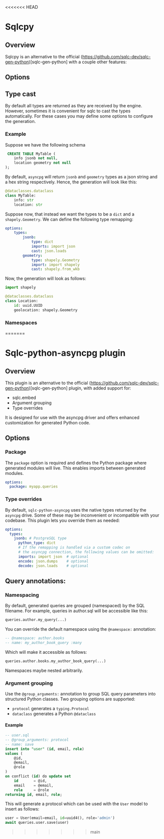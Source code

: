 <<<<<<< HEAD
# Sqlcpy


## Overview
Sqlcpy is an alternative to the official (https://github.com/sqlc-dev/sqlc-gen-python)[sqlc-gen-python] with a couple other features:


## Options


## Type cast
By default all types are returned as they are received by the engine. However,
sometimes it is convenient for sqlc to cast the types automatically. For these cases
you may define some options to configure the generation.

### Example
Suppose we have the following schema
```sql
 CREATE TABLE MyTable (
    info jsonb not null,
    location geometry not null
);
```

By default, `asyncpg` will return `jsonb` and `geometry` types as a json string and a hex string respectively. Hence, the generation will look like this:

```py
@dataclasses.dataclass
class MyTable:
    info: str
    location: str
```

Suppose now, that instead we want the types to be a `dict` and a `shapely.Geometry`. We can define the following type remapping:

```yaml
options:
    types:
        jsonb:
            type: dict
            imports: import json
            cast: json.loads
        geometry:
            type: shapely.Geometry
            import: import shapely
            cast: shapely.from_wkb
```

Now, the generation will look as follows:


```py
import shapely

@dataclasses.dataclass
class Location:
    id: uuid.UUID
    geolocation: shapely.Geometry
```




### Namespaces
=======
# Sqlc-python-asyncpg plugin

## Overview
This plugin is an alternative to the official (https://github.com/sqlc-dev/sqlc-gen-python)[sqlc-gen-python] plugin, with added support for:
* sqlc.embed
* Argument grouping
* Type overrides

It is designed for use with the asyncpg driver and offers enhanced customization for generated Python code.

## Options

### Package
The `package` option is required and defines the Python package where generated modules will live. This enables imports between generated modules.
```yaml
options:
  package: myapp.queries
```

### Type overrides

By default, `sqlc-python-asyncpg` uses the native types returned by the `asyncpg` drive. Some of these may be inconvenient or incompatible with your codebase. This plugin lets you override them as needed:

```yaml
options:
  types:
    jsonb: # PostgreSQL type
      python_type: dict
      # If the remapping is handled via a custom codec on
      # the asyncpg connection, the following values can be omitted:
      imports: import json  # optional
      encode: json.dumps    # optional
      decode: json.loads    # optional
```

## Query annotations:
### Namespacing

By default, generated queries are grouped (namespaced) by the SQL filename. For example, queries in author.sql will be accessible like this:
```py
queries.author.my_query(...)
```

You can override the default namespace using the `@namespace:` annotation:

```sql
-- @namespace: author.books
-- name: my_author_book_query :many
```
Which will make it accessible as follows:
```py
queries.author.books.my_author_book_query(...)
```
Namespaces maybe nested arbitrarily.

### Argument grouping
Use the `@group_arguments:` annotation to group SQL query parameters into structured Python classes. Two grouping options are supported:
* `protocol` generates a `typing.Protocol`
* `dataclass` generates a Python `@dataclass`

#### Example
```sql
-- user.sql
-- @group_arguments: protocol
-- name: save
insert into "user" (id, email, role)
values (
    @id,
    @email,
    @role
)
on conflict (id) do update set
    id       = @id,
    email    = @email,
    role     = @role
returning id, email, role;
```

This will generate a protocol which can be used with the `User` model to insert as follows:
```py
user = User(email=email, id=uuid4(), role='admin')
await queries.user.save(user)
```
>>>>>>> main
